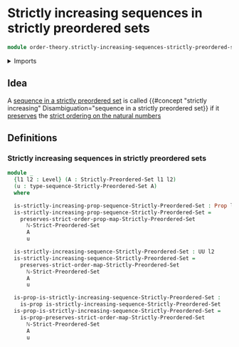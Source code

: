 # Strictly increasing sequences in strictly preordered sets

```agda
module order-theory.strictly-increasing-sequences-strictly-preordered-sets where
```

<details><summary>Imports</summary>

```agda
open import elementary-number-theory.decidable-total-order-natural-numbers
open import elementary-number-theory.inequality-natural-numbers
open import elementary-number-theory.natural-numbers
open import elementary-number-theory.strict-inequality-natural-numbers

open import foundation.dependent-pair-types
open import foundation.function-types
open import foundation.identity-types
open import foundation.propositions
open import foundation.sequences
open import foundation.universe-levels

open import order-theory.sequences-strictly-preordered-sets
open import order-theory.strict-order-preserving-maps
open import order-theory.strictly-preordered-sets
```

</details>

## Idea

A
[sequence in a strictly preordered set](order-theory.sequences-strictly-preordered-sets.md)
is called
{{#concept "strictly increasing" Disambiguation="sequence in a strictly preordered set}}
if it [preserves](order-theory.strict-order-preserving-maps.md) the
[strict ordering on the natural numbers](elementary-number-theory.strict-inequality-natural-numbers.md)

## Definitions

### Strictly increasing sequences in strictly preordered sets

```agda
module _
  {l1 l2 : Level} (A : Strictly-Preordered-Set l1 l2)
  (u : type-sequence-Strictly-Preordered-Set A)
  where

  is-strictly-increasing-prop-sequence-Strictly-Preordered-Set : Prop l2
  is-strictly-increasing-prop-sequence-Strictly-Preordered-Set =
    preserves-strict-order-prop-map-Strictly-Preordered-Set
      ℕ-Strict-Preordered-Set
      A
      u

  is-strictly-increasing-sequence-Strictly-Preordered-Set : UU l2
  is-strictly-increasing-sequence-Strictly-Preordered-Set =
    preserves-strict-order-map-Strictly-Preordered-Set
      ℕ-Strict-Preordered-Set
      A
      u

  is-prop-is-strictly-increasing-sequence-Strictly-Preordered-Set :
    is-prop is-strictly-increasing-sequence-Strictly-Preordered-Set
  is-prop-is-strictly-increasing-sequence-Strictly-Preordered-Set =
    is-prop-preserves-strict-order-map-Strictly-Preordered-Set
      ℕ-Strict-Preordered-Set
      A
      u
```
